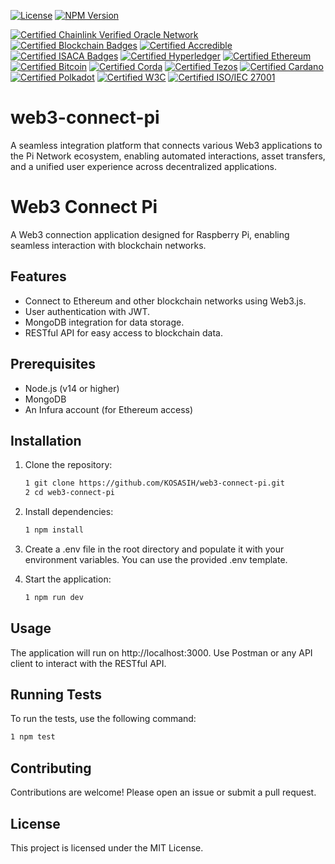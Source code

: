 [![License](https://img.shields.io/badge/license-MIT-brightgreen.svg?style=for-the-badge)](https://opensource.org/licenses/MIT)
[![NPM Version](https://img.shields.io/npm/v/your-package-name.svg?style=for-the-badge)](https://www.npmjs.com/package/your-package-name)

[![Certified Chainlink Verified Oracle Network](https://img.shields.io/badge/Chainlink-Certified%20Oracle%20Network-3498DB?style=for-the-badge&logo=chainlink&logoColor=white)](https://chain.link/)
[![Certified Blockchain Badges](https://img.shields.io/badge/Blockchain%20Badges-Certified%20Digital%20Credentials-4CAF50?style=for-the-badge)](https://www.blockchainbadges.com/)
[![Certified Accredible](https://img.shields.io/badge/Accredible-Certified%20Digital%20Credentials-FF9800?style=for-the-badge)](https://www.accredible.com/)
[![Certified ISACA Badges](https://img.shields.io/badge/ISACA-Certified%20Open%20Badges-0072C6?style=for-the-badge)](https://www.isaca.org/credentialing/credentialing-badges)
[![Certified Hyperledger](https://img.shields.io/badge/Hyperledger-Certified%20Project-00BFFF?style=for-the-badge&logo=hyperledger&logoColor=white)](https://www.hyperledger.org/)
[![Certified Ethereum](https://img.shields.io/badge/Ethereum-Certified%20Blockchain-3C3C3D?style=for-the-badge&logo=ethereum&logoColor=white)](https://ethereum.org/)
[![Certified Bitcoin](https://img.shields.io/badge/Bitcoin-Certified%20Cryptocurrency-F7931A?style=for-the-badge&logo=bitcoin&logoColor=white)](https://bitcoin.org/)
[![Certified Corda](https://img.shields.io/badge/Corda-Certified%20Blockchain-00A3E0?style=for-the-badge&logo=corda&logoColor=white)](https://www.corda.net/)
[![Certified Tezos](https://img.shields.io/badge/Tezos-Certified%20Blockchain-000000?style=for-the-badge&logo=tezos&logoColor=white)](https://tezos.com/)
[![Certified Cardano](https://img.shields.io/badge/Cardano-Certified%20Blockchain-3CCBDA?style=for-the-badge&logo=cardano&logoColor=white)](https://www.cardano.org/)
[![Certified Polkadot](https://img.shields.io/badge/Polkadot-Certified%20Blockchain-EC4C3D?style=for-the-badge&logo=polkadot&logoColor=white)](https://polkadot.network/)
[![Certified W3C](https://img.shields.io/badge/W3C-Certified%20Standards-005A8B?style=for-the-badge&logo=w3c&logoColor=white)](https://www.w3.org/)
[![Certified ISO/IEC 27001](https://img.shields.io/badge/ISO/IEC%2027001-Certified%20Information%20Security-FFCC00?style=for-the-badge)](https://www.iso.org/isoiec-27001-information-security.html)


# web3-connect-pi
A seamless integration platform that connects various Web3 applications to the Pi Network ecosystem, enabling automated interactions, asset transfers, and a unified user experience across decentralized applications.

# Web3 Connect Pi

A Web3 connection application designed for Raspberry Pi, enabling seamless interaction with blockchain networks.

## Features

- Connect to Ethereum and other blockchain networks using Web3.js.
- User authentication with JWT.
- MongoDB integration for data storage.
- RESTful API for easy access to blockchain data.

## Prerequisites

- Node.js (v14 or higher)
- MongoDB
- An Infura account (for Ethereum access)

## Installation

1. Clone the repository:

   ```bash
   1 git clone https://github.com/KOSASIH/web3-connect-pi.git
   2 cd web3-connect-pi
   ```

2. Install dependencies:

   ```bash
   1 npm install
   ```
   
3. Create a .env file in the root directory and populate it with your environment variables. You can use the provided .env template.

4. Start the application:

   ```bash
   1 npm run dev
   ```
   
## Usage
The application will run on http://localhost:3000.
Use Postman or any API client to interact with the RESTful API.

## Running Tests
To run the tests, use the following command:

   ```bash
   1 npm test
   ```

## Contributing
Contributions are welcome! Please open an issue or submit a pull request.

## License
This project is licensed under the MIT License.
